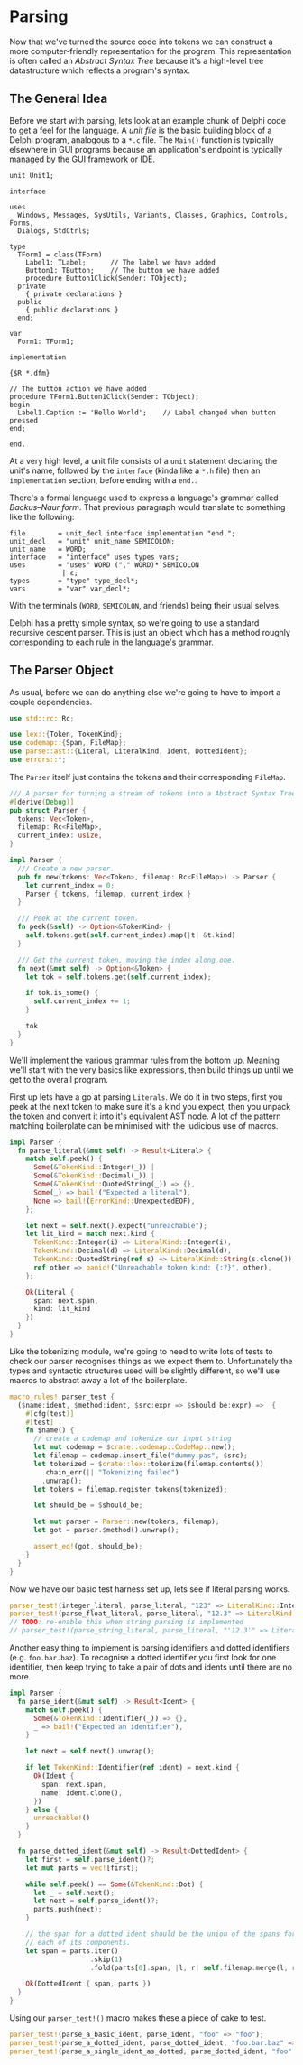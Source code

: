 # Parsing


Now that we've turned the source code into tokens we can construct a more
computer-friendly representation for the program. This representation is
often called an *Abstract Syntax Tree* because it's a high-level tree
datastructure which reflects a program's syntax.


## The General Idea

Before we start with parsing, lets look at an example chunk of Delphi code
to get a feel for the language. A *unit file* is the basic building block of a
Delphi program, analogous to a `*.c` file. The `Main()` function is typically
elsewhere in GUI programs because an application's endpoint is typically 
managed by the GUI framework or IDE.


```delphi
unit Unit1;

interface

uses
  Windows, Messages, SysUtils, Variants, Classes, Graphics, Controls, Forms,
  Dialogs, StdCtrls;

type
  TForm1 = class(TForm)
    Label1: TLabel;      // The label we have added
    Button1: TButton;    // The button we have added
    procedure Button1Click(Sender: TObject);
  private
    { private declarations }
  public
    { public declarations }
  end;

var
  Form1: TForm1;

implementation

{$R *.dfm}

// The button action we have added
procedure TForm1.Button1Click(Sender: TObject);
begin
  Label1.Caption := 'Hello World';    // Label changed when button pressed
end;

end.
```

At a very high level, a unit file consists of a `unit` statement declaring the 
unit's name, followed by the `interface` (kinda like a `*.h` file) then an
`implementation` section, before ending with a `end.`.

There's a formal language used to express a language's grammar called 
*Backus–Naur form*. That previous paragraph would translate to something like 
the following:

```ebnf
file        = unit_decl interface implementation "end.";
unit_decl   = "unit" unit_name SEMICOLON;
unit_name   = WORD;
interface   = "interface" uses types vars;
uses        = "uses" WORD ("," WORD)* SEMICOLON
             | ε;
types       = "type" type_decl*;
vars        = "var" var_decl*;
```

With the terminals (`WORD`, `SEMICOLON`, and friends) being their usual selves.

Delphi has a pretty simple syntax, so we're going to use a standard recursive
descent parser. This is just an object which has a method roughly corresponding 
to each rule in the language's grammar.


## The Parser Object

As usual, before we can do anything else we're going to have to import a couple
dependencies.

```rust
use std::rc::Rc;

use lex::{Token, TokenKind};
use codemap::{Span, FileMap};
use parse::ast::{Literal, LiteralKind, Ident, DottedIdent};
use errors::*;
```

The `Parser` itself just contains the tokens and their corresponding `FileMap`.

```rust
/// A parser for turning a stream of tokens into a Abstract Syntax Tree.
#[derive(Debug)]
pub struct Parser {
  tokens: Vec<Token>,
  filemap: Rc<FileMap>,
  current_index: usize,
}

impl Parser {
  /// Create a new parser.
  pub fn new(tokens: Vec<Token>, filemap: Rc<FileMap>) -> Parser {
    let current_index = 0;
    Parser { tokens, filemap, current_index }
  }

  /// Peek at the current token.
  fn peek(&self) -> Option<&TokenKind> {
    self.tokens.get(self.current_index).map(|t| &t.kind)
  }

  /// Get the current token, moving the index along one.
  fn next(&mut self) -> Option<&Token> {
    let tok = self.tokens.get(self.current_index);

    if tok.is_some() {
      self.current_index += 1;
    }

    tok
  }
}
```

We'll implement the various grammar rules from the bottom up. Meaning we'll 
start with the very basics like expressions, then build things up until we
get to the overall program.

First up lets have a go at parsing `Literals`. We do it in two steps, first
you peek at the next token to make sure it's a kind you expect, then you
unpack the token and convert it into it's equivalent AST node. A lot of the
pattern matching boilerplate can be minimised with the judicious use of macros.

```rust
impl Parser {
  fn parse_literal(&mut self) -> Result<Literal> {
    match self.peek() {
      Some(&TokenKind::Integer(_)) | 
      Some(&TokenKind::Decimal(_)) | 
      Some(&TokenKind::QuotedString(_)) => {},
      Some(_) => bail!("Expected a literal"),
      None => bail!(ErrorKind::UnexpectedEOF),
    };

    let next = self.next().expect("unreachable");
    let lit_kind = match next.kind {
      TokenKind::Integer(i) => LiteralKind::Integer(i),
      TokenKind::Decimal(d) => LiteralKind::Decimal(d),
      TokenKind::QuotedString(ref s) => LiteralKind::String(s.clone()),
      ref other => panic!("Unreachable token kind: {:?}", other),
    };

    Ok(Literal {
      span: next.span,
      kind: lit_kind
    })
  }
}
```

Like the tokenizing module, we're going to need to write lots of tests to 
check our parser recognises things as we expect them to. Unfortunately the
types and syntactic structures used will be slightly different, so we'll
use macros to abstract away a lot of the boilerplate.

```rust
macro_rules! parser_test {
  ($name:ident, $method:ident, $src:expr => $should_be:expr) =>  {
    #[cfg(test)]
    #[test]
    fn $name() {
      // create a codemap and tokenize our input string
      let mut codemap = $crate::codemap::CodeMap::new();
      let filemap = codemap.insert_file("dummy.pas", $src);
      let tokenized = $crate::lex::tokenize(filemap.contents())
        .chain_err(|| "Tokenizing failed")
        .unwrap();
      let tokens = filemap.register_tokens(tokenized);

      let should_be = $should_be;

      let mut parser = Parser::new(tokens, filemap);
      let got = parser.$method().unwrap();

      assert_eq!(got, should_be);
    }
  }
}
```

Now we have our basic test harness set up, lets see if literal parsing works.

```rust
parser_test!(integer_literal, parse_literal, "123" => LiteralKind::Integer(123));
parser_test!(parse_float_literal, parse_literal, "12.3" => LiteralKind::Decimal(12.3));
// TODO: re-enable this when string parsing is implemented
// parser_test!(parse_string_literal, parse_literal, "'12.3'" => LiteralKind::String("12.3".to_string()));
```

Another easy thing to implement is parsing identifiers and dotted identifiers 
(e.g. `foo.bar.baz`). To recognise a dotted identifier you first look for one
identifier, then keep trying to take a pair of dots and idents until there are
no more.


```rust
impl Parser {
  fn parse_ident(&mut self) -> Result<Ident> {
    match self.peek() {
      Some(&TokenKind::Identifier(_)) => {},
      _ => bail!("Expected an identifier"),
    }

    let next = self.next().unwrap();

    if let TokenKind::Identifier(ref ident) = next.kind {
      Ok(Ident {
        span: next.span,
        name: ident.clone(),
      })
    } else {
      unreachable!()
    }
  }

  fn parse_dotted_ident(&mut self) -> Result<DottedIdent> {
    let first = self.parse_ident()?;
    let mut parts = vec![first];

    while self.peek() == Some(&TokenKind::Dot) {
      let _ = self.next();
      let next = self.parse_ident()?;
      parts.push(next);
    }

    // the span for a dotted ident should be the union of the spans for
    // each of its components.
    let span = parts.iter()
                    .skip(1)
                    .fold(parts[0].span, |l, r| self.filemap.merge(l, r.span));

    Ok(DottedIdent { span, parts })    
  }
}
```

Using our `parser_test!()` macro makes these a piece of cake to test.

```rust
parser_test!(parse_a_basic_ident, parse_ident, "foo" => "foo");
parser_test!(parse_a_dotted_ident, parse_dotted_ident, "foo.bar.baz" => ["foo", "bar", "baz"]);
parser_test!(parse_a_single_ident_as_dotted, parse_dotted_ident, "foo" => ["foo"]);
```